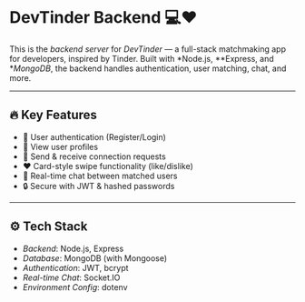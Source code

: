 # DevTinder Backend 💻❤️

This is the *backend server* for *DevTinder* — a full-stack matchmaking app for developers, inspired by Tinder. Built with *Node.js, **Express, and **MongoDB*, the backend handles authentication, user matching, chat, and more.

---

## 🔥 Key Features

- 👤 User authentication (Register/Login)
- 📄 View user profiles
- 🔗 Send & receive connection requests
- ❤️ Card-style swipe functionality (like/dislike)
- 💬 Real-time chat between matched users
- 🔒 Secure with JWT & hashed passwords

---

## ⚙️ Tech Stack

- *Backend*: Node.js, Express
- *Database*: MongoDB (with Mongoose)
- *Authentication*: JWT, bcrypt
- *Real-time Chat*: Socket.IO 
- *Environment Config*: dotenv

